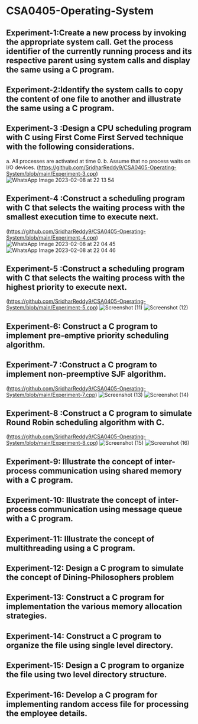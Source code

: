 # CSA0405-Operating-System
## Experiment-1:Create a new process by invoking the appropriate system call. Get the process identifier of the currently running process and its respective parent using system calls and display the same using a C program.
## Experiment-2:Identify the system calls to copy the content of one file to another and illustrate the same using a C program.
## Experiment-3 :Design a CPU scheduling program with C using First Come First Served technique with the following considerations. 
a. All processes are activated at time 0. 
b. Assume that no process waits on I/O devices.
(https://github.com/SridharReddy9/CSA0405-Operating-System/blob/main/Experiment-3.cpp)
![WhatsApp Image 2023-02-08 at 22 13 54](https://user-images.githubusercontent.com/113843187/217596153-cbcaeb33-8ef5-4839-963f-908720fd7b0d.jpg)
## Experiment-4 :Construct a scheduling program with C that selects the waiting process with the smallest execution time to execute next.
(https://github.com/SridharReddy9/CSA0405-Operating-System/blob/main/Experiment-4.cpp)
![WhatsApp Image 2023-02-08 at 22 04 45](https://user-images.githubusercontent.com/113843187/217594253-5e41ee34-8462-43c6-978a-851e0857cfd4.jpg)
![WhatsApp Image 2023-02-08 at 22 04 46](https://user-images.githubusercontent.com/113843187/217594277-9cc46585-da1e-43b5-bb43-590e126aba3c.jpg)
## Experiment-5 :Construct a scheduling program with C that selects the waiting process with the highest priority to execute next.
(https://github.com/SridharReddy9/CSA0405-Operating-System/blob/main/Experiment-5.cpp)
![Screenshot (11)](https://user-images.githubusercontent.com/113843187/217615188-f1b8f22d-39c0-4c63-a734-54e1c88179ec.png)
![Screenshot (12)](https://user-images.githubusercontent.com/113843187/217615211-54ac1022-2366-4d6e-a592-ef624f483b6d.png)
## Experiment-6: Construct a C program to implement pre-emptive priority scheduling algorithm.
## Experiment-7 :Construct a C program to implement non-preemptive SJF algorithm.
(https://github.com/SridharReddy9/CSA0405-Operating-System/blob/main/Experiment-7.cpp)
![Screenshot (13)](https://user-images.githubusercontent.com/113843187/217615226-650f4625-3bc9-495f-beac-1fed668de8fe.png)
![Screenshot (14)](https://user-images.githubusercontent.com/113843187/217615242-06c5f655-f21a-40da-8687-66f6c6f04f3c.png)
## Experiment-8 :Construct a C program to simulate Round Robin scheduling algorithm with C.
(https://github.com/SridharReddy9/CSA0405-Operating-System/blob/main/Experiment-8.cpp)
![Screenshot (15)](https://user-images.githubusercontent.com/113843187/217615258-c1616b80-1b36-4dd0-9146-6b6b3e7258dc.png)
![Screenshot (16)](https://user-images.githubusercontent.com/113843187/217615270-bbd179cb-82d1-479c-9e4b-102d34913a60.png)
## Experiment-9: Illustrate the concept of inter-process communication using shared memory with a C program.  
## Experiment-10: Illustrate the concept of inter-process communication using message queue with a C program.  
## Experiment-11: Illustrate the concept of multithreading using a C program.
## Experiment-12: Design a C program to simulate the concept of Dining-Philosophers problem
## Experiment-13: Construct a C program for implementation the various memory allocation strategies.
## Experiment-14: Construct a C program to organize the file using single level directory.
## Experiment-15: Design a C program to organize the file using two level directory structure.
## Experiment-16: Develop a C program for implementing random access file for processing the employee details.
